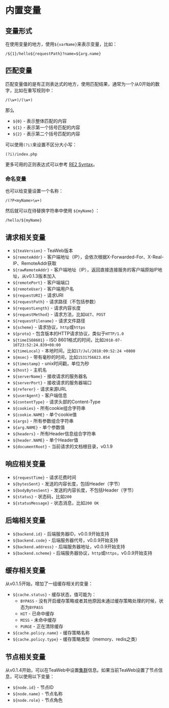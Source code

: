 # 内置变量
## 变量形式
在使用变量的地方，使用`${varName}`来表示变量，比如：
~~~
/${1}/hello${requestPath}?name=${arg.name}
~~~

## 匹配变量
匹配变量值的是有正则表达式的地方，使用匹配结果，通常为一个从0开始的数字，比如在重写规则中：
~~~
/(\w+)/(\w+)
~~~
那么
* `${0}` - 表示整体匹配的内容
* `${1}` - 表示第一个括号匹配的内容
* `${2}` - 表示第二个括号匹配的内容 

可以使用`(?i)`来设置不区分大小写：
~~~
(?i)/index.php
~~~

更多可用的正则表达式可以参考 [RE2 Syntax](https://github.com/google/re2/wiki/Syntax)。

### 命名变量
也可以给变量设置一个名称：
~~~
/(?P<myName>\w+)
~~~
然后就可以在待替换字符串中使用 `${myName}` ：
~~~
/hello/${myName}
~~~

## 请求相关变量
* `${teaVersion}` - TeaWeb版本
* `${remoteAddr}` - 客户端地址（IP），会依次根据X-Forwarded-For、X-Real-IP、RemoteAddr获取
* `${rawRemoteAddr}` - 客户端地址（IP），返回直接连接服务的客户端原始IP地址，从v0.1.3版本加入
* `${remotePort}` - 客户端端口
* `${remoteUser}` - 客户端用户名
* `${requestURI}` - 请求URI
* `${requestPath}` - 请求路径（不包括参数）
* `${requestLength}` - 请求内容长度
* `${requestMethod}` - 请求方法，比如`GET`、`POST`
* `${requestFilename}` - 请求文件路径
* `${scheme}` - 请求协议，`http`或`https`
* `${proto}` - 包含版本的HTTP请求协议，类似于`HTTP/1.0`
* `${timeISO8601}` - ISO 8601格式的时间，比如`2018-07-16T23:52:24.839+08:00`
* `${timeLocal}` - 本地时间，比如`17/Jul/2018:09:52:24 +0800`
* `${msec}` - 带有毫秒的时间，比如`1531756823.054`
* `${timestamp}` - unix时间戳，单位为秒
* `${host}` - 主机名
* `${serverName}` - 接收请求的服务器名
* `${serverPort}` - 接收请求的服务器端口
* `${referer}` - 请求来源URL
* `${userAgent}` - 客户端信息
* `${contentType}` - 请求头部的Content-Type
* `${cookies}` - 所有cookie组合字符串
* `${cookie.NAME}` - 单个cookie值
* `${args}` - 所有参数组合字符串
* `${arg.NAME}` - 单个参数值
* `${headers}` - 所有Header信息组合字符串
* `${header.NAME}` - 单个Header值
* `${documentRoot}` - 当前请求的文档根目录，v0.1.9

## 响应相关变量
* `${requestTime}` - 请求花费时间
* `${bytesSent}` - 发送的内容长度，包括Header（字节）
* `${bodyBytesSent}` - 发送的内容长度，不包括Header（字节）
* `${status}` - 状态码，比如`200`
* `${statusMessage}` - 状态消息，比如`200 OK`

## 后端相关变量
* `${backend.id}` - 后端服务器ID，v0.0.9开始支持
* `${backend.code}` - 后端服务器代号，v0.0.9开始支持
* `${backend.address}` - 后端服务器地址，v0.0.9开始支持
* `${backend.scheme}` - 后端服务器协议，`http`或`https`，v0.0.9开始支持

## 缓存相关变量
从v0.1.5开始，增加了一组缓存相关的变量：
* `${cache.status}` - 缓存状态，值可能为：
  * `BYPASS` - 没有开启缓存策略或者其他原因未通过缓存策略处理的时候，状态为`BYPASS`
  * `HIT` - 已命中缓存
  * `MISS` - 未命中缓存
  * `PURGE` - 正在清除缓存
* `${cache.policy.name}` - 缓存策略名称
* `${cache.policy.type}` - 缓存策略类型（memory、redis之类）  

## 节点相关变量
从v0.1.4开始，可以在TeaWeb中设置[集群](../advanced/cluster/Index.md)信息。如果当前TeaWeb设置了节点信息，可以使用以下变量：
* `${node.id}` - 节点ID
* `${node.name}` - 节点名称
* `${node.role}` - 节点角色
